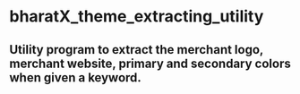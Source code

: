 # bharatX_theme_extracting_utility

## Utility program to extract the merchant logo, merchant website, primary and secondary colors when given a keyword.

